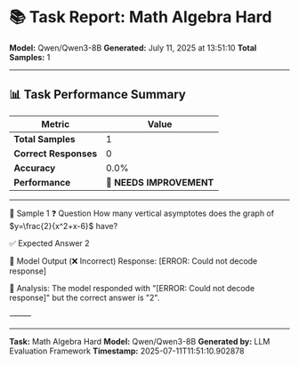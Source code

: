 # 📚 Task Report: Math Algebra Hard

**Model:** Qwen/Qwen3-8B
**Generated:** July 11, 2025 at 13:51:10
**Total Samples:** 1

---

## 📊 Task Performance Summary

| Metric | Value |
| ------ | ----- |
| **Total Samples** | 1 |
| **Correct Responses** | 0 |
| **Accuracy** | 0.0% |
| **Performance** | 🔴 **NEEDS IMPROVEMENT** |

---

📝 Sample 1
❓ Question
How many vertical asymptotes does the graph of $y=\frac{2}{x^2+x-6}$ have?

✅ Expected Answer
2

🤖 Model Output (❌ Incorrect)
Response: [ERROR: Could not decode response]

💬 Analysis:
The model responded with "[ERROR: Could not decode response]" but the correct answer is "2".

⸻

---

**Task:** Math Algebra Hard
**Model:** Qwen/Qwen3-8B
**Generated by:** LLM Evaluation Framework
**Timestamp:** 2025-07-11T11:51:10.902878